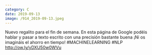 ```yaml
--- 
category: C 
date: 2019-09-13 
image: /914_2019-09-13.jpeg 
--- 
```


Nuevo regalito para el fin de semana. En esta página de Google podéis hablar y pasar a texto escrito con una precisión bastante buena ¡Ni os imagináis el ahorro en tiempo! #MACHINELEARNING #NLP<br>http://ow.ly/yDXU50w0WVu